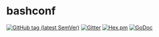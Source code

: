  # bashconf
[![GitHub tag (latest SemVer)](https://img.shields.io/github/tag/gookit/validate)](https://github.com/gookit/validate)
[![Gitter](https://badges.gitter.im/Join%20Chat.svg)](https://gitter.im/qzap)
[![Hex.pm](https://img.shields.io/hexpm/l/plug.svg)](https://github.com/qzap/.licenses/blob/master/qzap-software-licenses/APACHE/APACHE2.0)
[![GoDoc](https://godoc.org/github.com/qzap/bashconf?status.svg)](https://godoc.org/)
     
